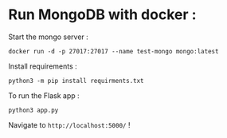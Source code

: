 # Run MongoDB with docker :

Start the mongo server :

```
docker run -d -p 27017:27017 --name test-mongo mongo:latest
```

Install requirements :

```
python3 -m pip install requirments.txt
```

To run the Flask app :

```
python3 app.py  
```

Navigate to `http://localhost:5000/` !



